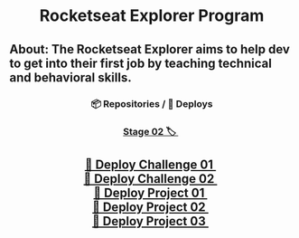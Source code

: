 <h1 align="center">Rocketseat Explorer Program</h1>

## About: The Rocketseat Explorer aims to help dev to get into their first job by teaching technical and behavioral skills.
<div align="center">
  <h3> 📦 Repositories / 🚀 Deploys </h3>
  
  ### <a href="https://github.com/Gabriel-Bueno32/explorer-rocketseat/tree/main/Stage-02"> Stage 02 🏷 </a>&nbsp;

  <a href="https://gabriel-bueno32.github.io/explorer-rocketseat/Stage-02/Challenge-01"> 🚀 Deploy Challenge 01 </a>&nbsp; </br>
  <a href="https://gabriel-bueno32.github.io/explorer-rocketseat/Stage-02/Challenge-02"> 🚀 Deploy Challenge 02 </a>&nbsp; </br>
  <a href="https://gabriel-bueno32.github.io/explorer-rocketseat/Stage-02/Project-01"> 🚀 Deploy Project 01 </a>&nbsp; </br>
  <a href="https://gabriel-bueno32.github.io/explorer-rocketseat/Stage-02/Project-02"> 🚀 Deploy Project 02 </a>&nbsp; </br>
  <a href="https://gabriel-bueno32.github.io/explorer-rocketseat/Stage-02/Project-03"> 🚀 Deploy Project 03 </a>&nbsp; </br>
---
</div>

